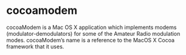 cocoamodem
==========

cocoaModem is a Mac OS X application which implements modems (modulator-demodulators) for some of the Amateur Radio modulation modes. cocoaModem’s name is a reference to the MacOS X Cocoa framework that it uses. 